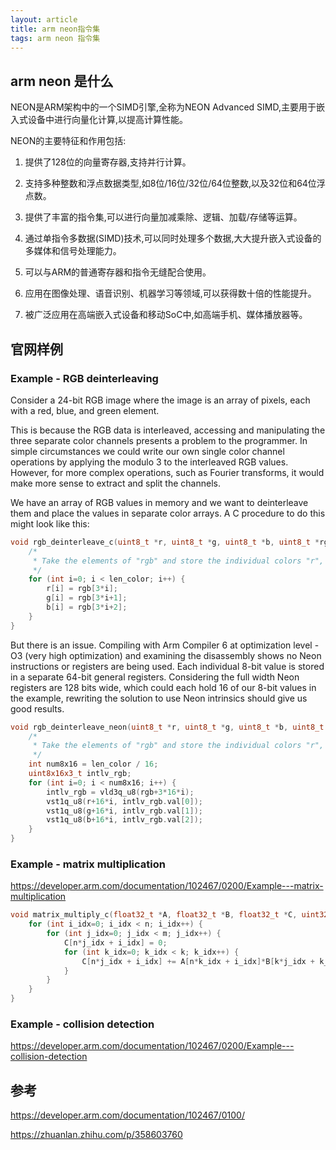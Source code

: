 ```yaml
---
layout: article
title: arm neon指令集
tags: arm neon 指令集
---
```



## arm neon 是什么

NEON是ARM架构中的一个SIMD引擎,全称为NEON Advanced SIMD,主要用于嵌入式设备中进行向量化计算,以提高计算性能。

NEON的主要特征和作用包括:

1. 提供了128位的向量寄存器,支持并行计算。

2. 支持多种整数和浮点数据类型,如8位/16位/32位/64位整数,以及32位和64位浮点数。

3. 提供了丰富的指令集,可以进行向量加减乘除、逻辑、加载/存储等运算。

4. 通过单指令多数据(SIMD)技术,可以同时处理多个数据,大大提升嵌入式设备的多媒体和信号处理能力。

5. 可以与ARM的普通寄存器和指令无缝配合使用。

6. 应用在图像处理、语音识别、机器学习等领域,可以获得数十倍的性能提升。

7. 被广泛应用在高端嵌入式设备和移动SoC中,如高端手机、媒体播放器等。


## 官网样例

### Example - RGB deinterleaving
Consider a 24-bit RGB image where the image is an array of pixels, each with a red, blue, and green element. 

This is because the RGB data is interleaved, accessing and manipulating the three separate color channels presents a problem to the programmer. In simple circumstances we could write our own single color channel operations by applying the modulo 3 to the interleaved RGB values. However, for more complex operations, such as Fourier transforms, it would make more sense to extract and split the channels.

We have an array of RGB values in memory and we want to deinterleave them and place the values in separate color arrays. A C procedure to do this might look like this:
```cpp
void rgb_deinterleave_c(uint8_t *r, uint8_t *g, uint8_t *b, uint8_t *rgb, int len_color) {
    /*
     * Take the elements of "rgb" and store the individual colors "r", "g", and "b".
     */
    for (int i=0; i < len_color; i++) {
        r[i] = rgb[3*i];
        g[i] = rgb[3*i+1];
        b[i] = rgb[3*i+2];
    }
}
```
But there is an issue. Compiling with Arm Compiler 6 at optimization level -O3 (very high optimization) and examining the disassembly shows no Neon instructions or registers are being used. Each individual 8-bit value is stored in a separate 64-bit general registers. Considering the full width Neon registers are 128 bits wide, which could each hold 16 of our 8-bit values in the example, rewriting the solution to use Neon intrinsics should give us good results.

```cpp
void rgb_deinterleave_neon(uint8_t *r, uint8_t *g, uint8_t *b, uint8_t *rgb, int len_color) {
    /*
     * Take the elements of "rgb" and store the individual colors "r", "g", and "b"
     */
    int num8x16 = len_color / 16;
    uint8x16x3_t intlv_rgb;
    for (int i=0; i < num8x16; i++) {
        intlv_rgb = vld3q_u8(rgb+3*16*i);
        vst1q_u8(r+16*i, intlv_rgb.val[0]);
        vst1q_u8(g+16*i, intlv_rgb.val[1]);
        vst1q_u8(b+16*i, intlv_rgb.val[2]);
    }
}
```
### Example - matrix multiplication

https://developer.arm.com/documentation/102467/0200/Example---matrix-multiplication


```cpp
void matrix_multiply_c(float32_t *A, float32_t *B, float32_t *C, uint32_t n, uint32_t m, uint32_t k) {
    for (int i_idx=0; i_idx < n; i_idx++) {
        for (int j_idx=0; j_idx < m; j_idx++) {
            C[n*j_idx + i_idx] = 0;
            for (int k_idx=0; k_idx < k; k_idx++) {
                C[n*j_idx + i_idx] += A[n*k_idx + i_idx]*B[k*j_idx + k_idx];
            }
        }
    }
}
```

### Example - collision detection
https://developer.arm.com/documentation/102467/0200/Example---collision-detection



##  参考


https://developer.arm.com/documentation/102467/0100/

https://zhuanlan.zhihu.com/p/358603760

